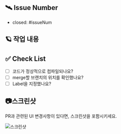 ## 🛰️ Issue Number

-   closed: #issueNum

## 🪐 작업 내용

## ✅ Check List

-   [ ] 코드가 정상적으로 컴파일되나요?
-   [ ] merge할 브랜치의 위치를 확인했나요?
-   [ ] Label을 지정했나요?

## 📷스크린샷

PR과 관련된 UI 변경사항이 있다면, 스크린샷을 포함시키세요.

![스크린샷](이미지_URL)
